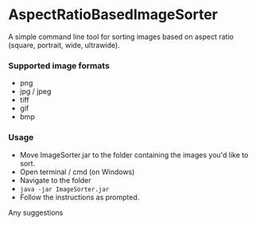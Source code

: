 # AspectRatioBasedImageSorter

A simple command line tool for sorting images based on aspect ratio (square, portrait, wide, ultrawide). 

### Supported image formats
- png
- jpg / jpeg
- tiff
- gif
- bmp

### Usage
- Move ImageSorter.jar to the folder containing the images you'd like to sort.
- Open terminal / cmd (on Windows)
- Navigate to the folder
- `java -jar ImageSorter.jar`
- Follow the instructions as prompted.

Any suggestions
